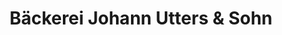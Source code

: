 ---
title: "Bäckerei Johann Utters & Sohn"
url: /gerolstein/baeckerei-johann-utters-und-sohn/
shop: Bäckerei
---